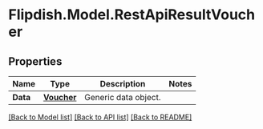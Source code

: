 # Flipdish.Model.RestApiResultVoucher
## Properties

Name | Type | Description | Notes
------------ | ------------- | ------------- | -------------
**Data** | [**Voucher**](Voucher.md) | Generic data object. | 

[[Back to Model list]](../README.md#documentation-for-models) [[Back to API list]](../README.md#documentation-for-api-endpoints) [[Back to README]](../README.md)

